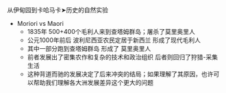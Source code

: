 从伊甸园到卡哈马卡➤历史的自然实验
- Moriori vs Maori  
	- 1835年 500+400个毛利人来到查塔姆群岛；屠杀了莫里奥里人  
	- 公元1000年前后 波利尼西亚农民定居于新西兰 形成了现代毛利人  
	- 其中一部分跑到查塔姆群岛 形成了 莫里奥里人  
	- 前者发展出了密集农作和复杂的技术和政治组织 后者则回归了狩猎-采集生活  
	- 这种背道而驰的发展决定了后来冲突的结局；如果理解了其原因，也许可以帮助我们理解各大洲发展差异这个更大的问题  